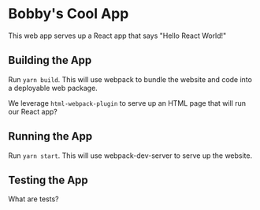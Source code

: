 # Bobby's Cool App

This web app serves up a React app that says "Hello
React World!"

## Building the App

Run `yarn build`. This will use webpack to bundle the
website and code into a deployable web package.

We leverage `html-webpack-plugin` to serve up an HTML
page that will run our React app?

## Running the App

Run `yarn start`. This will use webpack-dev-server to
serve up the website.

## Testing the App

What are tests?
